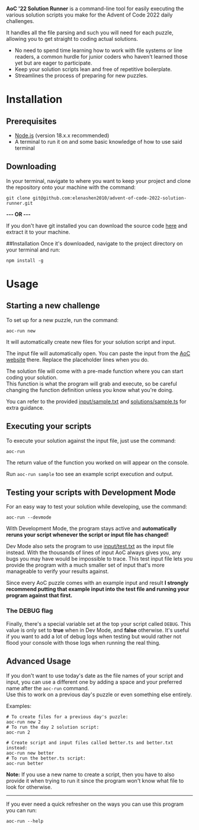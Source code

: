 **AoC '22 Solution Runner** is a command-line tool for easily executing the various solution scripts you make for the Advent of Code 2022 daily challenges.

It handles all the file parsing and such you will need for each puzzle, allowing you to get straight to coding actual solutions.
- No need to spend time learning how to work with file systems or line readers, a common hurdle for junior coders who haven't learned those yet but are eager to participate.
- Keep your solution scripts lean and free of repetitive boilerplate.
- Streamlines the process of preparing for new puzzles.

# Installation
## Prerequisites
- [Node.js](https://nodejs.org/en/download/) (version 18.x.x recommended)
- A terminal to run it on and some basic knowledge of how to use said terminal

## Downloading
In your terminal, navigate to where you want to keep your project and clone the repository onto your machine with the command:
```shell
git clone git@github.com:elenashen2010/advent-of-code-2022-solution-runner.git
```

**--- OR ---**

If you don't have git installed you can download the source code [here](https://github.com/elenashen2010/advent-of-code-2022-solution-runner/releases) and extract it to your machine.

##Installation
Once it's downloaded, navigate to the project directory on your terminal and run:
```shell
npm install -g
```

# Usage
## Starting a new challenge
To set up for a new puzzle, run the command:

```shell
aoc-run new
```

It will automatically create new files for your solution script and input.  

The input file will automatically open. You can paste the input from the [AoC website](https://adventofcode.com/) there. Replace the placeholder lines when you do.

The solution file will come with a pre-made function where you can start coding your solution.  
This function is what the program will grab and execute, so be careful changing the function definition unless you know what you're doing. 

You can refer to the provided [input/sample.txt](input/sample.txt) and [solutions/sample.ts](solutions/sample.ts) for extra guidance.

## Executing your scripts
To execute your solution against the input file, just use the command:
```shell
aoc-run
```

The return value of the function you worked on will appear on the console.

Run `aoc-run sample` too see an example script execution and output.

## Testing your scripts with Development Mode
For an easy way to test your solution while developing, use the command:
```shell
aoc-run --devmode
```

With Development Mode, the program stays active and **automatically reruns your script whenever the script or input file has changed!**

Dev Mode also sets the program to use [input/test.txt](input/test.txt) as the input file instead.
With the thousands of lines of input AoC always gives you, any bugs you may have would be impossible to trace.
This test input file lets you provide the program with a much smaller set of input that's more manageable to verify your results against.

Since every AoC puzzle comes with an example input and result **I strongly recommend putting that example input into the test file and running your program against that first.**

### The DEBUG flag
Finally, there's a special variable set at the top your script called `DEBUG`.
This value is only set to **true** when in Dev Mode, and **false** otherwise. It's useful if you want to add a lot of debug logs when testing
but would rather not flood your console with those logs when running the real thing.

## Advanced Usage
If you don't want to use today's date as the file names of your script and input, you can use a different one
by adding a space and your preferred name after the `aoc-run` command.  
Use this to work on a previous day's puzzle or even something else entirely.

Examples:
```shell
# To create files for a previous day's puzzle:
aoc-run new 2
# To run the day 2 solution script:
aoc-run 2

# Create script and input files called better.ts and better.txt instead:
aoc-run new better
# To run the better.ts script:
aoc-run better
```

**Note:** If you use a new name to create a script, then you have to also provide it when trying to run it since the program won't know what file to look for otherwise. 

---

If you ever need a quick refresher on the ways you can use this program you can run: 
```
aoc-run --help
```